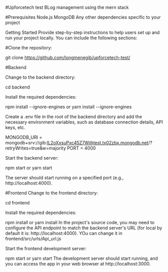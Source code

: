 #Upforcetech test
BLog management using the mern stack

#Prerequisites
Node.js
MongoDB
Any other dependencies specific to your project

Getting Started
Provide step-by-step instructions to help users set up and run your project locally. You can include the following sections:

#Clone the repository:

git clone https://github.com/longmenegib/upforcetech-test/

#Backend

Change to the backend directory:

cd backend

Install the required dependencies:

npm install --ignore-engines or yarn install --ignore-engines

Create a .env file in the root of the backend directory and add the necessary environment variables, such as database connection details, API keys, etc.

MONGODB_URI = mongodb+srv://gib:lL2oXxsuPxc45Z7W@test.tx02zbx.mongodb.net/?retryWrites=true&w=majority
PORT = 4000

Start the backend server:

npm start or yarn start

The server should start running on a specified port (e.g., http://localhost:4000).

#Frontend
Change to the frontend directory:

cd frontend

Install the required dependencies:

npm install or yarn install
In the project's source code, you may need to configure the API endpoint to match the backend server's URL (for local by default it is: http://localhost:4000). YOu can change it in frontend/src/urls/Api_url.js


Start the frontend development server:

npm start or yarn start
The development server should start running, and you can access the app in your web browser at http://localhost:3000.
